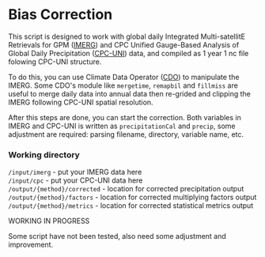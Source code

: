 # Bias Correction

This script is designed to work with global daily Integrated Multi-satellitE Retrievals for GPM ([IMERG](https://gpm.nasa.gov/data/imerg)) and CPC Unified Gauge-Based Analysis of Global Daily Precipitation ([CPC-UNI](https://psl.noaa.gov/data/gridded/data.cpc.globalprecip.html)) data, and compiled as 1 year 1 nc file folowing CPC-UNI structure. 

To do this, you can use Climate Data Operator ([CDO](https://code.mpimet.mpg.de/projects/cdo)) to manipulate the IMERG. Some CDO's module like `mergetime`, `remapbil` and `fillmiss` are useful to merge daily data into annual data then re-grided and clipping the IMERG following CPC-UNI spatial resolution. 

After this steps are done, you can start the correction. Both variables in IMERG and CPC-UNI is written as `precipitationCal` and `precip`, some adjustment are required: parsing filename, directory, variable name, etc.

### Working directory

`/input/imerg` - put your IMERG data here</br>
`/input/cpc` - put your CPC-UNI data here</br>
`/output/{method}/corrected` - location for corrected precipitation output</br>
`/output/{method}/factors` - location for corrected multiplying factors output</br>
`/output/{method}/metrics` - location for corrected statistical metrics output</br>

WORKING IN PROGRESS

Some script have not been tested, also need some adjustment and improvement.
